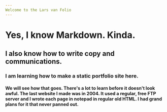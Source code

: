 ```yaml
---
Welcome to the Lars van Folio
---
```



<h1> Yes, I know Markdown. Kinda. </h1>
<h2> I also know how to write copy and communications. </h2>
<h3> I am learning how to make a static portfolio site here. </h3>
<h4> We will see how that goes. There's a lot to learn before it doesn't look awful. The last website I made was in 2004. It used a regular, free FTP server and I wrote each page in notepad in regular old HTML. I had grand plans for it that never panned out. </h4>
